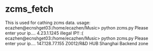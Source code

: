 # zcms_fetch
This is used for cathing zcms data. 
usage:
ecazhen@ecnshget03:/home/ecazhen/Music> python zcms.py 
Please enter your ip....
4.23.1.1245
illegal IP!! :(
ecazhen@ecnshget03:/home/ecazhen/Music> python zcms.py 
Please enter your ip....
147.128.77.155
Z0012/R&D HUB Shanghai Backend zone
